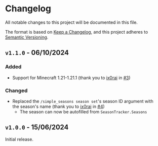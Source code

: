 # Changelog

All notable changes to this project will be documented in this file.

The format is based on [Keep a Changelog](https://keepachangelog.com/en/1.0.0/),
and this project adheres to [Semantic Versioning](https://semver.org/spec/v2.0.0.html).

## `v1.1.0` - 06/10/2024

### Added

- Support for Minecraft 1.21-1.21.1 (thank you to [ix0rai](https://github.com/ix0rai)
  in [#3](https://github.com/steves-underwater-paradise/simple-seasons/pull/3))

### Changed

- Replaced the `/simple_seasons season set`'s season ID argument with the season's name (thank you to [ix0rai](https://github.com/ix0rai)
  in [#4](https://github.com/steves-underwater-paradise/simple-seasons/pull/4))
  - The season can now be autofilled from `SeasonTracker.Seasons`

## `v1.0.0` - 15/06/2024

Initial release.
